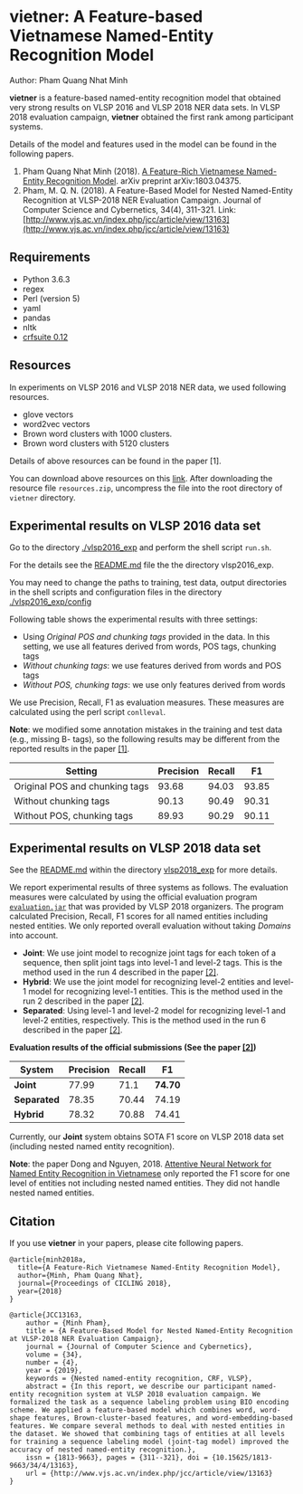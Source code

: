 # vietner: A Feature-based Vietnamese Named-Entity Recognition Model

Author: Pham Quang Nhat Minh

**vietner** is a feature-based named-entity recognition
model that obtained very strong results on VLSP 2016
and VLSP 2018 NER data sets. In VLSP 2018 evaluation
campaign, **vietner** obtained the first rank among
participant systems.

Details of the model and features used in the model
can be found in the following papers.

1. Pham Quang Nhat Minh (2018). [A Feature-Rich Vietnamese Named-Entity Recognition Model](https://arxiv.org/abs/1803.04375). arXiv preprint arXiv:1803.04375.
2. Pham, M. Q. N. (2018). A Feature-Based Model for Nested Named-Entity Recognition at VLSP-2018 NER Evaluation Campaign. Journal of Computer Science and Cybernetics, 34(4), 311-321. Link: [http://www.vjs.ac.vn/index.php/jcc/article/view/13163](http://www.vjs.ac.vn/index.php/jcc/article/view/13163)

## Requirements

- Python 3.6.3
- regex
- Perl (version 5)
- yaml
- pandas
- nltk
- [crfsuite 0.12](http://www.chokkan.org/software/crfsuite/)

## Resources

In experiments on VLSP 2016 and VLSP 2018 NER data, we used following resources.

- glove vectors
- word2vec vectors
- Brown word clusters with 1000 clusters.
- Brown word clusters with 5120 clusters

Details of above resources can be found in the paper \[1\].

You can download above resources on this [link](https://drive.google.com/file/d/1q2mBfnHS29-Kkl1cOS68aJeLq-zD6v4X/view?usp=sharing). After downloading the
resource file `resources.zip`, uncompress the file into the root directory of
`vietner` directory.

## Experimental results on VLSP 2016 data set

Go to the directory [./vlsp2016_exp](./vlsp2016_exp) and perform the shell script `run.sh`.

For the details see the [README.md](./vlsp2016_exp/README.md) file the the directory vlsp2016_exp.

You may need to change the paths to training, test data, output directories
in the shell scripts and configuration files in the directory [./vlsp2016_exp/config](./vlsp2016_exp/config)

Following table shows the experimental results with three settings:

- Using *Original POS and chunking tags* provided in the data. In this setting,
we use all features derived from words, POS tags, chunking tags
- *Without chunking tags*: we use features derived from words and POS tags
- *Without POS, chunking tags*: we use only features derived from words

We use Precision, Recall, F1 as evaluation measures. These measures are calculated
using the perl script `conlleval`.

**Note**: we modified some annotation mistakes in the training and test data
(e.g., missing B- tags), so the following results may be different from
the reported results in the paper [\[1\]](https://arxiv.org/abs/1803.04375).

| Setting                      | Precision | Recall | F1   |
|--------------------------------|-----------|--------|------|
|Original POS and chunking tags  | 93.68     | 94.03  | 93.85 |
|Without chunking tags | 90.13 | 90.49 | 90.31 |
|Without POS, chunking tags | 89.93 | 90.29 | 90.11 |


## Experimental results on VLSP 2018 data set

See the [README.md](./vlsp2018_exp/README.md) within the directory [vlsp2018_exp](./vlsp2018_exp)
for more details.

We report experimental results of three systems as follows. The evaluation measures
were calculated by using the official evaluation program [`evaluation.jar`](./vlsp2018_exp/evaluation.jar) that was
provided by VLSP 2018 organizers. The program calculated Precision, Recall, F1 scores
for all named entities including nested entities. We only reported overall evaluation without taking *Domains* into account.

- **Joint**: We use joint model to recognize joint tags for each token of
a sequence, then split joint tags into level-1 and level-2 tags. This is the method used in
the run 4 described in the paper [\[2\]](https://arxiv.org/abs/1803.08463).
- **Hybrid**: We use the joint model for recognizing level-2 entities
and level-1 model for recognizing level-1 entities. This is the method used in the run 2
described in the paper [\[2\]](https://arxiv.org/abs/1803.08463).
- **Separated**: Using level-1 and level-2 model for recognizing level-1
and level-2 entities, respectively. This is the method used in the run 6
described in the paper [\[2\]](https://arxiv.org/abs/1803.08463).

**Evaluation results of the official submissions (See the paper [\[2\]](https://arxiv.org/abs/1803.08463))**

|System | Precision | Recall | F1    |
|--------|-----------|--------|-------|
| **Joint** | 77.99 | 71.1 | **74.70** |
| **Separated** | 78.35 | 70.44 | 74.19 |
| **Hybrid** | 78.32 | 70.88 | 74.41 |

Currently, our **Joint** system obtains SOTA F1 score on VLSP 2018 data set (including nested named entity recognition).

**Note**: the paper Dong and Nguyen, 2018. [Attentive Neural Network for Named Entity Recognition in Vietnamese](https://arxiv.org/abs/1810.13097)
only reported the F1 score for one level of entities not including nested named entities. They did not handle nested named entities.

## Citation

If you use **vietner** in your papers, please cite following papers.


```
@article{minh2018a,
  title={A Feature-Rich Vietnamese Named-Entity Recognition Model},
  author={Minh, Pham Quang Nhat},
  journal={Proceedings of CICLING 2018},
  year={2018}
}
```

```
@article{JCC13163,
    author = {Minh Pham},
    title = {A Feature-Based Model for Nested Named-Entity Recognition at VLSP-2018 NER Evaluation Campaign},
    journal = {Journal of Computer Science and Cybernetics},
    volume = {34},
    number = {4},
    year = {2019},
    keywords = {Nested named-entity recognition, CRF, VLSP},
    abstract = {In this report, we describe our participant named-entity recognition system at VLSP 2018 evaluation campaign. We formalized the task as a sequence labeling problem using BIO encoding scheme. We applied a feature-based model which combines word, word-shape features, Brown-cluster-based features, and word-embedding-based features. We compare several methods to deal with nested entities in the dataset. We showed that combining tags of entities at all levels for training a sequence labeling model (joint-tag model) improved the accuracy of nested named-entity recognition.},
    issn = {1813-9663}, pages = {311--321}, doi = {10.15625/1813-9663/34/4/13163},
    url = {http://www.vjs.ac.vn/index.php/jcc/article/view/13163}
}
```


